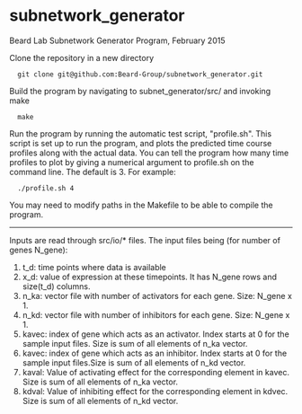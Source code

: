 # subnetwork_generator
Beard Lab Subnetwork Generator Program, February 2015

Clone the repository in a new directory

      git clone git@github.com:Beard-Group/subnetwork_generator.git
      
Build the program by navigating to subnet_generator/src/ and invoking make

      make
      
Run the program by running the automatic test script, "profile.sh".
This script is set up to run the program, and plots the predicted time course
profiles along with the actual data. You can tell the program how many time 
profiles to plot by giving a numerical argument to profile.sh on the command line.
The default is 3.
For example:

      ./profile.sh 4
    

You may need to modify paths in the Makefile to be able to compile the program.


---------------------------------------------------------------------------------------------
Inputs are read through src/io/* files. The input files being (for number of genes N_gene):

1. t_d: time points where data is available
2. x_d: value of expression at these timepoints. It has N_gene rows and size(t_d) columns.
3. n_ka: vector file with number of activators for each gene. Size: N_gene x 1.
4. n_kd: vector file with number of inhibitors for each gene. Size: N_gene x 1.
5. kavec: index of gene which acts as an activator. Index starts at 0 for the sample input files. Size is sum of all elements of n_ka vector.
6. kavec: index of gene which acts as an inhibitor. Index starts at 0 for the sample input files.Size is sum of all elements of n_kd vector.
7. kaval: Value of activating effect for the corresponding element in kavec. Size is sum of all elements of n_ka vector.
8. kdval: Value of inhibiting effect for the corresponding element in kdvec. Size is sum of all elements of n_kd vector.
